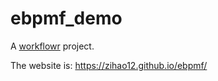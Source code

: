 # ebpmf_demo

A [workflowr][] project.

[workflowr]: https://github.com/jdblischak/workflowr

The website is: https://zihao12.github.io/ebpmf/

